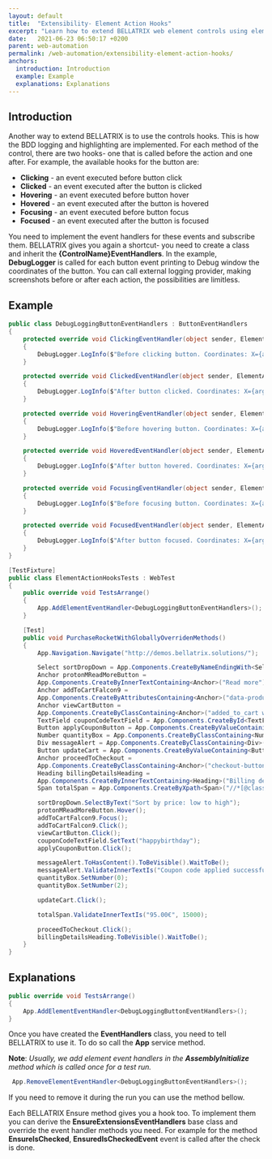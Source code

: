 ```yaml
---
layout: default
title:  "Extensibility- Element Action Hooks"
excerpt: "Learn how to extend BELLATRIX web element controls using element action hooks."
date:   2021-06-23 06:50:17 +0200
parent: web-automation
permalink: /web-automation/extensibility-element-action-hooks/
anchors:
  introduction: Introduction
  example: Example
  explanations: Explanations
---
```

Introduction
------------
Another way to extend BELLATRIX is to use the controls hooks. This is how the BDD logging and highlighting are implemented. For each method of the control, there are two hooks- one that is called before the action and one after. For example, the available hooks for the button are:
- **Clicking** - an event executed before button click
- **Clicked** - an event executed after the button is clicked
- **Hovering** - an event executed before button hover
- **Hovered** - an event executed after the button is hovered
- **Focusing** - an event executed before button focus
- **Focused** - an event executed after the button is focused

You need to implement the event handlers for these events and subscribe them. BELLATRIX gives you again a shortcut- you need to create a class and inherit the **{ControlName}EventHandlers**.
In the example, **DebugLogger** is called for each button event printing to Debug window the coordinates of the button. You can call external logging provider, making screenshots before or after each action, the possibilities are limitless.

Example
-------
```csharp
public class DebugLoggingButtonEventHandlers : ButtonEventHandlers
{
    protected override void ClickingEventHandler(object sender, ElementActionEventArgs arg)
    {
        DebugLogger.LogInfo($"Before clicking button. Coordinates: X={arg.component.WrappedComponent.Location.X} Y={arg.component.WrappedComponent.Location.Y}");
    }

    protected override void ClickedEventHandler(object sender, ElementActionEventArgs arg)
    {
        DebugLogger.LogInfo($"After button clicked. Coordinates: X={arg.component.WrappedComponent.Location.X} Y={arg.component.WrappedComponent.Location.Y}");
    }

    protected override void HoveringEventHandler(object sender, ElementActionEventArgs arg)
    {
        DebugLogger.LogInfo($"Before hovering button. Coordinates: X={arg.component.WrappedComponent.Location.X} Y={arg.component.WrappedComponent.Location.Y}");
    }

    protected override void HoveredEventHandler(object sender, ElementActionEventArgs arg)
    {
        DebugLogger.LogInfo($"After button hovered. Coordinates: X={arg.component.WrappedComponent.Location.X} Y={arg.component.WrappedComponent.Location.Y}");
    }

    protected override void FocusingEventHandler(object sender, ElementActionEventArgs arg)
    {
        DebugLogger.LogInfo($"Before focusing button. Coordinates: X={arg.component.WrappedComponent.Location.X} Y={arg.component.WrappedComponent.Location.Y}");
    }

    protected override void FocusedEventHandler(object sender, ElementActionEventArgs arg)
    {
        DebugLogger.LogInfo($"After button focused. Coordinates: X={arg.component.WrappedComponent.Location.X} Y={arg.component.WrappedComponent.Location.Y}");
    }
}
```
```csharp
[TestFixture]
public class ElementActionHooksTests : WebTest
{
    public override void TestsArrange()
    {
        App.AddElementEventHandler<DebugLoggingButtonEventHandlers>();
    }

    [Test]
    public void PurchaseRocketWithGloballyOverridenMethods()
    {
        App.Navigation.Navigate("http://demos.bellatrix.solutions/");

        Select sortDropDown = App.Components.CreateByNameEndingWith<Select>("orderby");
        Anchor protonMReadMoreButton = 
        App.Components.CreateByInnerTextContaining<Anchor>("Read more");
        Anchor addToCartFalcon9 = 
        App.Components.CreateByAttributesContaining<Anchor>("data-product_id", "28").ToBeClickable();
        Anchor viewCartButton = 
        App.Components.CreateByClassContaining<Anchor>("added_to_cart wc-forward").ToBeClickable();
        TextField couponCodeTextField = App.Components.CreateById<TextField>("coupon_code");
        Button applyCouponButton = App.Components.CreateByValueContaining<Button>("Apply coupon");
        Number quantityBox = App.Components.CreateByClassContaining<Number>("input-text qty text");
        Div messageAlert = App.Components.CreateByClassContaining<Div>("woocommerce-message");
        Button updateCart = App.Components.CreateByValueContaining<Button>("Update cart").ToBeClickable();
        Anchor proceedToCheckout = 
        App.Components.CreateByClassContaining<Anchor>("checkout-button button alt wc-forward");
        Heading billingDetailsHeading = 
        App.Components.CreateByInnerTextContaining<Heading>("Billing details");
        Span totalSpan = App.Components.CreateByXpath<Span>("//*[@class='order-total']//span");

        sortDropDown.SelectByText("Sort by price: low to high");
        protonMReadMoreButton.Hover();
        addToCartFalcon9.Focus();
        addToCartFalcon9.Click();
        viewCartButton.Click();
        couponCodeTextField.SetText("happybirthday");
        applyCouponButton.Click();

        messageAlert.ToHasContent().ToBeVisible().WaitToBe();
        messageAlert.ValidateInnerTextIs("Coupon code applied successfully.");
        quantityBox.SetNumber(0);
        quantityBox.SetNumber(2);

        updateCart.Click();

        totalSpan.ValidateInnerTextIs("95.00€", 15000);

        proceedToCheckout.Click();
        billingDetailsHeading.ToBeVisible().WaitToBe();
    }
}
```

Explanations
------------
```csharp
public override void TestsArrange()
{
    App.AddElementEventHandler<DebugLoggingButtonEventHandlers>();
}
```
Once you have created the **EventHandlers** class, you need to tell BELLATRIX to use it. To do so call the **App** service method.

**Note**: *Usually, we add element event handlers in the **AssemblyInitialize** method which is called once for a test run.*

```csharp
 App.RemoveElementEventHandler<DebugLoggingButtonEventHandlers>();
```
If you need to remove it during the run you can use the method bellow.

Each BELLATRIX Ensure method gives you a hook too. To implement them you can derive the **EnsureExtensionsEventHandlers** base class and override the event handler methods you need. For example for the method **EnsureIsChecked**, **EnsuredIsCheckedEvent** event is called after the check is done.